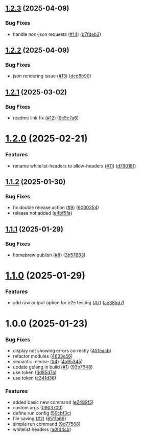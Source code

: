 ## [1.2.3](https://github.com/hadlow/sendex/compare/v1.2.2...v1.2.3) (2025-04-09)


### Bug Fixes

* handle non-json requests ([#14](https://github.com/hadlow/sendex/issues/14)) ([b7fdeb3](https://github.com/hadlow/sendex/commit/b7fdeb3cbc99d92512fb6953d96bb471f24d8af9))

## [1.2.2](https://github.com/hadlow/sendex/compare/v1.2.1...v1.2.2) (2025-04-09)


### Bug Fixes

* json rendering issue ([#13](https://github.com/hadlow/sendex/issues/13)) ([dcd6b90](https://github.com/hadlow/sendex/commit/dcd6b90daf4a567f3835ddd76bd17b7166811200))

## [1.2.1](https://github.com/hadlow/sendex/compare/v1.2.0...v1.2.1) (2025-03-02)


### Bug Fixes

* readme link fix ([#12](https://github.com/hadlow/sendex/issues/12)) ([9e5c7a6](https://github.com/hadlow/sendex/commit/9e5c7a600c0a81322b7c814ae4f5d4f05adcb060))

# [1.2.0](https://github.com/hadlow/sendex/compare/v1.1.2...v1.2.0) (2025-02-21)


### Features

* rename whitelist-headers to allow-headers ([#11](https://github.com/hadlow/sendex/issues/11)) ([d79018f](https://github.com/hadlow/sendex/commit/d79018f488156491f1973252c58b2e9c73c4e3b5))

## [1.1.2](https://github.com/hadlow/sendex/compare/v1.1.1...v1.1.2) (2025-01-30)


### Bug Fixes

* fix double release action ([#9](https://github.com/hadlow/sendex/issues/9)) ([6000354](https://github.com/hadlow/sendex/commit/6000354a2b0da90ad714036a8243b0af7ac2745a))
* release not added ([e4bf5fa](https://github.com/hadlow/sendex/commit/e4bf5fab0603065a8561b5755290fd5ba71204d7))

## [1.1.1](https://github.com/hadlow/sendex/compare/v1.1.0...v1.1.1) (2025-01-29)


### Bug Fixes

* homebrew publish ([#8](https://github.com/hadlow/sendex/issues/8)) ([3b57683](https://github.com/hadlow/sendex/commit/3b57683f3a3ada3809fba77927c31ce5162c04b6))

# [1.1.0](https://github.com/hadlow/sendex/compare/v1.0.0...v1.1.0) (2025-01-29)


### Features

* add raw output option for e2e testing ([#7](https://github.com/hadlow/sendex/issues/7)) ([ae385d7](https://github.com/hadlow/sendex/commit/ae385d79b34c78af35c41cd07c123e7c6d249754))

# 1.0.0 (2025-01-23)


### Bug Fixes

* display not showing errors correctly ([451eacb](https://github.com/hadlow/sendex/commit/451eacb4a8d03e7247d5d1b0dbd3da5561d0f8b1))
* refactor modules ([4633e56](https://github.com/hadlow/sendex/commit/4633e56bbb013c8935dea544fcf58dcc39eb7792))
* semantic release ([#4](https://github.com/hadlow/sendex/issues/4)) ([4a95345](https://github.com/hadlow/sendex/commit/4a953459758359ec3cd9fa1b8d7d0415536d7360))
* update golang in build ([#1](https://github.com/hadlow/sendex/issues/1)) ([93b7948](https://github.com/hadlow/sendex/commit/93b7948f4533e900365534d6dec220b015b538ce))
* use token ([3d85d7a](https://github.com/hadlow/sendex/commit/3d85d7ab96ce1fe7e895e20cc53211dbdc593159))
* use token ([c341d36](https://github.com/hadlow/sendex/commit/c341d3663268e21c3557a6c7eeee15e14b3f441b))


### Features

* added basic new command ([e2489f5](https://github.com/hadlow/sendex/commit/e2489f54964cf01c3e2a0d23b472a7214eb2f9b3))
* custom args ([0903700](https://github.com/hadlow/sendex/commit/09037001abed6205fbb090cd51dcd173dd5d8e0c))
* define run config ([59cbf3c](https://github.com/hadlow/sendex/commit/59cbf3c65e1a6eb886cc8bebaaf59f1e6b1897bc))
* file saving ([#2](https://github.com/hadlow/sendex/issues/2)) ([6511a66](https://github.com/hadlow/sendex/commit/6511a66b16cbc86769834879903b6b37fe9c7ed3))
* simple run command ([9d77568](https://github.com/hadlow/sendex/commit/9d77568927a7e1b784c7d4c3b9f90876aa44fc81))
* whitelist headers ([a0f44cb](https://github.com/hadlow/sendex/commit/a0f44cb2aa78479f0d5950f66dce79cc3988c8fb))
